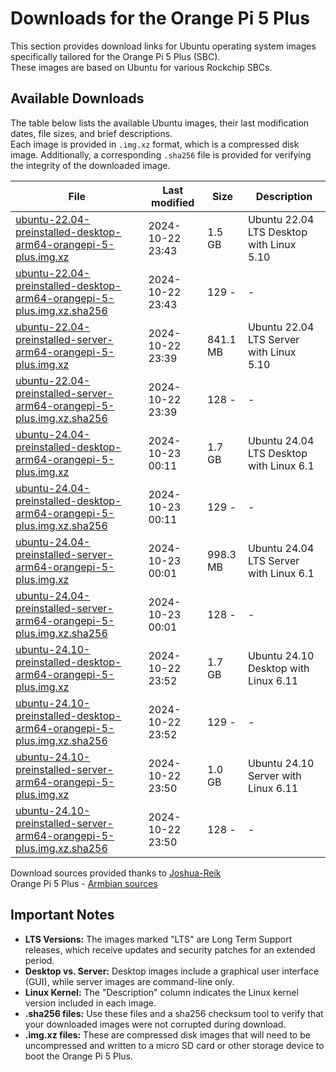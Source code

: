# Downloads for the Orange Pi 5 Plus

This section provides download links for Ubuntu operating system images specifically tailored for the Orange Pi 5 Plus (SBC).
<br>These images are based on Ubuntu for various Rockchip SBCs.

## Available Downloads

The table below lists the available Ubuntu images, their last modification dates, file sizes, and brief descriptions. 
<br>Each image is provided in `.img.xz` format, which is a compressed disk image. Additionally, a corresponding `.sha256` file is provided for verifying the integrity of the downloaded image.

| File                                                    | Last modified        | Size      | Description                                     |
|---------------------------------------------------------|----------------------|-----------|-------------------------------------------------|
| [ubuntu-22.04-preinstalled-desktop-arm64-orangepi-5-plus.img.xz](https://github.com/Joshua-Riek/ubuntu-rockchip/releases/download/v2.4.0/ubuntu-22.04-preinstalled-desktop-arm64-orangepi-5-plus.img.xz) | 2024-10-22 23:43    | 1.5 GB    | Ubuntu 22.04 LTS Desktop with Linux 5.10       |
| [ubuntu-22.04-preinstalled-desktop-arm64-orangepi-5-plus.img.xz.sha256](https://github.com/Joshua-Riek/ubuntu-rockchip/releases/download/v2.4.0/ubuntu-22.04-preinstalled-desktop-arm64-orangepi-5-plus.img.xz.sha256) | 2024-10-22 23:43    | 129 -     |   -                                              |
| [ubuntu-22.04-preinstalled-server-arm64-orangepi-5-plus.img.xz](https://github.com/Joshua-Riek/ubuntu-rockchip/releases/download/v2.4.0/ubuntu-22.04-preinstalled-server-arm64-orangepi-5-plus.img.xz) | 2024-10-22 23:39    | 841.1 MB  | Ubuntu 22.04 LTS Server with Linux 5.10        |
| [ubuntu-22.04-preinstalled-server-arm64-orangepi-5-plus.img.xz.sha256](https://github.com/Joshua-Riek/ubuntu-rockchip/releases/download/v2.4.0/ubuntu-22.04-preinstalled-server-arm64-orangepi-5-plus.img.xz.sha256) | 2024-10-22 23:39    | 128 -     |    -                                             |
| [ubuntu-24.04-preinstalled-desktop-arm64-orangepi-5-plus.img.xz](https://github.com/Joshua-Riek/ubuntu-rockchip/releases/download/v2.4.0/ubuntu-24.04-preinstalled-desktop-arm64-orangepi-5-plus.img.xz) | 2024-10-23 00:11    | 1.7 GB    | Ubuntu 24.04 LTS Desktop with Linux 6.1        |
| [ubuntu-24.04-preinstalled-desktop-arm64-orangepi-5-plus.img.xz.sha256](https://github.com/Joshua-Riek/ubuntu-rockchip/releases/download/v2.4.0/ubuntu-24.04-preinstalled-desktop-arm64-orangepi-5-plus.img.xz.sha256) | 2024-10-23 00:11    | 129 -     |    -                                             |
| [ubuntu-24.04-preinstalled-server-arm64-orangepi-5-plus.img.xz](https://github.com/Joshua-Riek/ubuntu-rockchip/releases/download/v2.4.0/ubuntu-24.04-preinstalled-server-arm64-orangepi-5-plus.img.xz) | 2024-10-23 00:01    | 998.3 MB  | Ubuntu 24.04 LTS Server with Linux 6.1         |
| [ubuntu-24.04-preinstalled-server-arm64-orangepi-5-plus.img.xz.sha256](https://github.com/Joshua-Riek/ubuntu-rockchip/releases/download/v2.4.0/ubuntu-24.04-preinstalled-server-arm64-orangepi-5-plus.img.xz.sha256) | 2024-10-23 00:01    | 128 -     |       -                                          |
| [ubuntu-24.10-preinstalled-desktop-arm64-orangepi-5-plus.img.xz](https://github.com/Joshua-Riek/ubuntu-rockchip/releases/download/v2.4.0/ubuntu-24.10-preinstalled-desktop-arm64-orangepi-5-plus.img.xz) | 2024-10-22 23:52    | 1.7 GB    | Ubuntu 24.10 Desktop with Linux 6.11         |
| [ubuntu-24.10-preinstalled-desktop-arm64-orangepi-5-plus.img.xz.sha256](https://github.com/Joshua-Riek/ubuntu-rockchip/releases/download/v2.4.0/ubuntu-24.10-preinstalled-desktop-arm64-orangepi-5-plus.img.xz.sha256) | 2024-10-22 23:52    | 129 -     |      -                                           |
| [ubuntu-24.10-preinstalled-server-arm64-orangepi-5-plus.img.xz](https://github.com/Joshua-Riek/ubuntu-rockchip/releases/download/v2.4.0/ubuntu-24.10-preinstalled-server-arm64-orangepi-5-plus.img.xz) | 2024-10-22 23:50    | 1.0 GB    | Ubuntu 24.10 Server with Linux 6.11          |
| [ubuntu-24.10-preinstalled-server-arm64-orangepi-5-plus.img.xz.sha256](https://github.com/Joshua-Riek/ubuntu-rockchip/releases/download/v2.4.0/ubuntu-24.10-preinstalled-server-arm64-orangepi-5-plus.img.xz.sha256) | 2024-10-22 23:50    | 128 -     |         -                                        |

Download sources provided thanks to [Joshua-Reik](https://joshua-riek.github.io/ubuntu-rockchip-download/boards/orangepi-5-plus.html)
<br>Orange Pi 5 Plus - [Armbian sources]( https://www.armbian.com/orange-pi-5-plus/)
## Important Notes

* **LTS Versions:** The images marked "LTS" are Long Term Support releases, which receive updates and security patches for an extended period.
* **Desktop vs. Server:** Desktop images include a graphical user interface (GUI), while server images are command-line only.
* **Linux Kernel:** The "Description" column indicates the Linux kernel version included in each image.
* **.sha256 files:** Use these files and a sha256 checksum tool to verify that your downloaded images were not corrupted during download.
* **.img.xz files:** These are compressed disk images that will need to be uncompressed and written to a micro SD card or other storage device to boot the Orange Pi 5 Plus.
